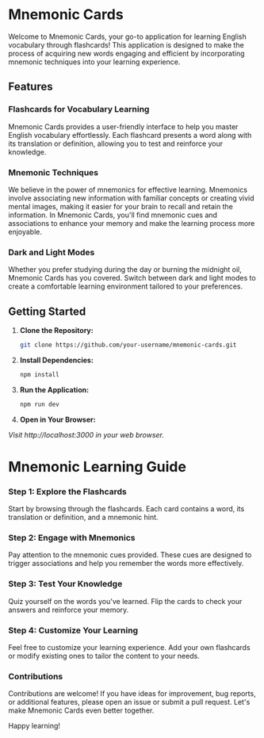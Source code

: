 # Mnemonic Cards

Welcome to Mnemonic Cards, your go-to application for learning English vocabulary through flashcards! This application is designed to make the process of acquiring new words engaging and efficient by incorporating mnemonic techniques into your learning experience.

## Features

### Flashcards for Vocabulary Learning

Mnemonic Cards provides a user-friendly interface to help you master English vocabulary effortlessly. Each flashcard presents a word along with its translation or definition, allowing you to test and reinforce your knowledge.

### Mnemonic Techniques

We believe in the power of mnemonics for effective learning. Mnemonics involve associating new information with familiar concepts or creating vivid mental images, making it easier for your brain to recall and retain the information. In Mnemonic Cards, you'll find mnemonic cues and associations to enhance your memory and make the learning process more enjoyable.

### Dark and Light Modes

Whether you prefer studying during the day or burning the midnight oil, Mnemonic Cards has you covered. Switch between dark and light modes to create a comfortable learning environment tailored to your preferences.

## Getting Started

1. **Clone the Repository:**
   ```bash
   git clone https://github.com/your-username/mnemonic-cards.git
2. **Install Dependencies:**
   ```bash
   npm install
3. **Run the Application:**
   ```bash
   npm run dev
4. **Open in Your Browser:**
   
*Visit http://localhost:3000 in your web browser.*

# Mnemonic Learning Guide

### Step 1: Explore the Flashcards
Start by browsing through the flashcards. Each card contains a word, its translation or definition, and a mnemonic hint.

### Step 2: Engage with Mnemonics
Pay attention to the mnemonic cues provided. These cues are designed to trigger associations and help you remember the words more effectively.

### Step 3: Test Your Knowledge
Quiz yourself on the words you've learned. Flip the cards to check your answers and reinforce your memory.

### Step 4: Customize Your Learning
Feel free to customize your learning experience. Add your own flashcards or modify existing ones to tailor the content to your needs.

### Contributions
Contributions are welcome! If you have ideas for improvement, bug reports, or additional features, please open an issue or submit a pull request. Let's make Mnemonic Cards even better together.

Happy learning!